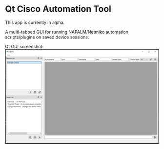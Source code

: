 # Qt Cisco Automation Tool

This app is currently in alpha.

A multi-tabbed GUI for running NAPALM/Netmiko automation scripts/plugins on saved device sessions.

Qt GUI screenshot:
![](screenshot.png)